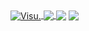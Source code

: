 <a href="https://github.com/Visual917?tab=repositories">
  <img align="center" src="https://github-readme-stats.anuraghazra1.vercel.app/api?username=Visual917&custom_title=Hey there :)&show_icons=true&count_private=true&include_all_commits=true&theme=highcontrast" alt="Visu." />
</a>
<a href="https://github.com/Visual917/PS2RPC">
  <img align="center" src="https://github-readme-stats.anuraghazra1.vercel.app/api/pin/?username=Visual917&repo=PS2RPC&theme=highcontrast" />
</a>
<img align="center" src="https://visu.studio/old/gtamoddingcommunity1.png">
<img align="center" src="https://visu.studio/old/ps2developer2.png">
</a>
